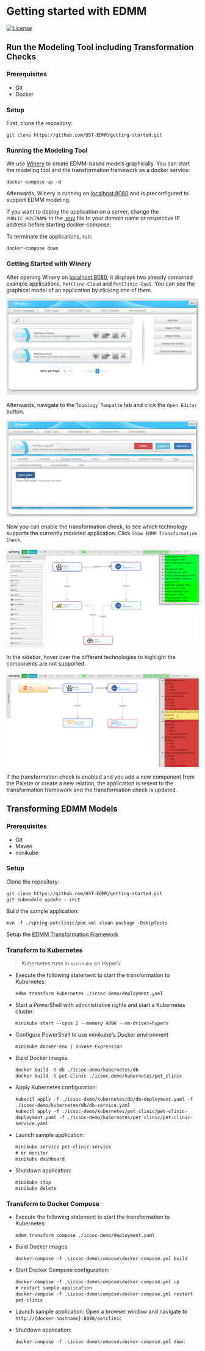 
# Getting started with EDMM

[![License](https://img.shields.io/badge/License-Apache%202.0-blue.svg)](https://opensource.org/licenses/Apache-2.0)

## Run the Modeling Tool including Transformation Checks 

### Prerequisites

* Git
* Docker

### Setup

First, clone the repository:

```shell script
git clone https://github.com/UST-EDMM/getting-started.git
```

### Running the Modeling Tool

We use [Winery](https://github.com/eclipse/winery) to create EDMM-based models graphically.
You can start the modeling tool and the transformation framework as a docker service:

```shell
docker-compose up -d
```

Afterwards, Winery is running on <localhost:8080> and is preconfigured to support EDMM modeling.

If you want to deploy the application on a server, change the `PUBLIC_HOSTNAME` in the [.env](.env) file to your
domain name or respective IP address before starting docker-compose.

To terminate the applications, run:

```shell
docker-compose down
``` 

### Getting Started with Winery

After opening Winery on <localhost:8080>, it displays two already contained example applications, `PetClinc-Cloud` and `PetClinic-IaaS`.
You can see the graphical model of an application by clicking one of them.

![Winery Overview](docs/winery-ServiceTemplate-overview.png)

Afterwards, navigate to the `Topology Tempalte` tab and click the `Open Editor` button.

![Winery open Topologymodeler](docs/winery-ServiceTemplate-open_editor.png)

Now you can enable the transformation check, to see which technology supports the currently modeled application.
Click `Show EDMM Transformation Check`.

![Winery Topologymodeler](docs/winery-Topoloymodeler-transformation_check2.png)

In the sidebar, hover over the different technologies to highlight the components are not supported.

![Winery Topologymodeler](docs/winery-Topoloymodeler-transformation_check.png)

If the transformation check is enabled and you add a new component from the Palette or create a new relation,
the application is resent to the transformation framework and the transformation check is updated. 

## Transforming EDMM Models

### Prerequisites

* Git
* Maven
* minikube

### Setup

Clone the repository:

```shell script
git clone https://github.com/UST-EDMM/getting-started.git
git submodule update --init
```

Build the sample application:

```shell script
mvn -f ./spring-petclinic/pom.xml clean package -DskipTests
```

Setup the [EDMM Transformation Framework](https://github.com/UST-EDMM/transformation-framework#usage)

### Transform to Kubernetes 

> Kubernetes runs in `minikube` on HyperV.

* Execute the following statement to start the transformation to Kubernetes:
  
  ```shell script
  edmm transform kubernetes ./icsoc-demo/deployment.yaml
  ```

* Start a PowerShell with administrative rights and start a Kubernetes cluster:

  ```shell script
  minikube start --cpus 2 --memory 4096 --vm-driver=hyperv
  ```

* Configure PowerShell to use minikube's Docker environment

  ```shell script
  minikube docker-env | Invoke-Expression
  ```

* Build Docker images:

  ```shell script
  docker build -t db ./icsoc-demo/kubernetes/db
  docker build -t pet-clinic ./icsoc-demo/kubernetes/pet_clinic
  ```

* Apply Kubernetes configuration:

  ```shell script
  kubectl apply -f ./icsoc-demo/kubernetes/db/db-deployment.yaml -f ./icsoc-demo/kubernetes/db/db-service.yaml
  kubectl apply -f ./icsoc-demo/kubernetes/pet_clinic/pet-clinic-deployment.yaml -f ./icsoc-demo/kubernetes/pet_clinic/pet-clinic-service.yaml
  ```

* Launch sample application:

  ```shell script
  minikube service pet-clinic-service
  # or monitor
  minikube dashboard
  ```

* Shutdown application:

  ```shell script
  minikube stop
  minikube delete
  ```



### Transform to Docker Compose

* Execute the following statement to start the transformation to Kubernetes:
  
  ```shell script
  edmm transform compose ./icsoc-demo/deployment.yaml
  ```

* Build Docker images:

  ```shell script
  docker-compose -f .\icsoc-demo\compose\docker-compose.yml build
  ```

* Start Docker Compose configuration:

  ```shell script
  docker-compose -f .\icsoc-demo\compose\docker-compose.yml up
  # restart sample application
  docker-compose -f .\icsoc-demo\compose\docker-compose.yml restart pet-clinic
  ```

* Launch sample application:
  Open a browser window and navigate to `http://{docker-hostname}:8080/petclinic`

* Shutdown application:

  ```shell script
  docker-compose -f .\icsoc-demo\compose\docker-compose.yml down
  ```

